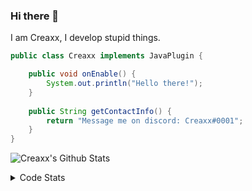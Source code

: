 ### Hi there 👋

I am Creaxx, I develop stupid things. 

```java
public class Creaxx implements JavaPlugin {

    public void onEnable() {
        System.out.println("Hello there!");
    }
    
    public String getContactInfo() {
        return "Message me on discord: Creaxx#0001";
    }
}
```

![Creaxx's Github Stats](https://github-readme-stats.vercel.app/api?username=CreaxxOG&show_icons=true&theme=dark&count_private=true)

<details>
  <summary>Code Stats</summary>

<!--START_SECTION:waka-->
![Code Time](http://img.shields.io/badge/Code%20Time-545%20hrs%2034%20mins-blue)

![Lines of code](https://img.shields.io/badge/From%20Hello%20World%20I%27ve%20Written-9%20Thousand%20lines%20of%20code-blue)

**🐱 My GitHub Data** 

> 🏆 16 Contributions in the Year 2022
 > 
> 📦 377.8 kB Used in GitHub's Storage 
 > 
> 🚫 Not Opted to Hire
 > 
> 📜 1 Public Repository 
 > 
> 🔑 4 Private Repositories  
 > 
**I'm an Early 🐤** 

```text
🌞 Morning    24 commits     ███░░░░░░░░░░░░░░░░░░░░░░   13.79% 
🌆 Daytime    66 commits     █████████░░░░░░░░░░░░░░░░   37.93% 
🌃 Evening    80 commits     ███████████░░░░░░░░░░░░░░   45.98% 
🌙 Night      4 commits      ░░░░░░░░░░░░░░░░░░░░░░░░░   2.3%

```
📅 **I'm Most Productive on Saturday** 

```text
Monday       19 commits     ██░░░░░░░░░░░░░░░░░░░░░░░   10.92% 
Tuesday      10 commits     █░░░░░░░░░░░░░░░░░░░░░░░░   5.75% 
Wednesday    23 commits     ███░░░░░░░░░░░░░░░░░░░░░░   13.22% 
Thursday     21 commits     ███░░░░░░░░░░░░░░░░░░░░░░   12.07% 
Friday       26 commits     ███░░░░░░░░░░░░░░░░░░░░░░   14.94% 
Saturday     43 commits     ██████░░░░░░░░░░░░░░░░░░░   24.71% 
Sunday       32 commits     ████░░░░░░░░░░░░░░░░░░░░░   18.39%

```


📊 **This Week I Spent My Time On** 

```text
💬 Programming Languages: 
No Activity Tracked This Week

🔥 Editors: 
No Activity Tracked This Week

```

**I Mostly Code in Java** 

```text
Java                     4 repos             ████████████████░░░░░░░░░   66.67% 
EJS                      1 repo              ████░░░░░░░░░░░░░░░░░░░░░   16.67% 
Kotlin                   1 repo              ████░░░░░░░░░░░░░░░░░░░░░   16.67%

```



 Last Updated on 10/01/2022
<!--END_SECTION:waka-->
</details>
